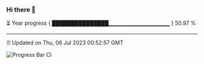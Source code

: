 ### Hi there 👋

⏳ Year progress { ███████████████▁▁▁▁▁▁▁▁▁▁▁▁▁▁▁ } 50.97 %

---

⏰ Updated on Thu, 06 Jul 2023 00:52:57 GMT

![Progress Bar CI](https://github.com/Shyam-Makwana/GitHub-Actions-Demo/workflows/Progress%20Bar%20CI/badge.svg)
